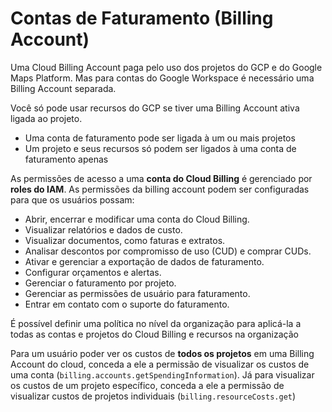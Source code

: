 # Contas de Faturamento (Billing Account)

Uma Cloud Billing Account paga pelo uso dos projetos do GCP e do Google Maps Platform. Mas para contas do Google Workspace é necessário uma Billing Account separada.

Você só pode usar recursos do GCP se tiver uma Billing Account ativa ligada ao projeto.

- Uma conta de faturamento pode ser ligada à um ou mais projetos
- Um projeto e seus recursos só podem ser ligados à uma conta de faturamento apenas

As permissões de acesso a uma **conta do Cloud Billing** é gerenciado por **roles do IAM**. As permissões da billing account podem ser configuradas para que os usuários possam:

- Abrir, encerrar e modificar uma conta do Cloud Billing.
- Visualizar relatórios e dados de custo.
- Visualizar documentos, como faturas e extratos.
- Analisar descontos por compromisso de uso (CUD) e comprar CUDs.
- Ativar e gerenciar a exportação de dados de faturamento.
- Configurar orçamentos e alertas.
- Gerenciar o faturamento por projeto.
- Gerenciar as permissões de usuário para faturamento.
- Entrar em contato com o suporte do faturamento.

É possível definir uma política no nível da organização para aplicá-la a todas as contas e projetos do Cloud Billing e recursos na organização

Para um usuário poder ver os custos de **todos os projetos** em uma Billing Account do cloud, conceda a ele a permissão de visualizar os custos de uma conta (`billing.accounts.getSpendingInformation`). Já para visualizar os custos de um projeto específico, conceda a ele a permissão  de visualizar custos de projetos individuais (`billing.resourceCosts.get`)
